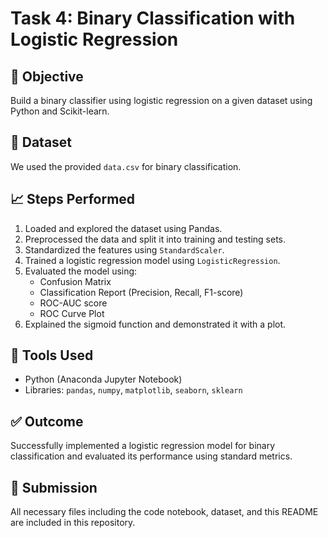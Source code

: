 # Task 4: Binary Classification with Logistic Regression

## 📌 Objective
Build a binary classifier using logistic regression on a given dataset using Python and Scikit-learn.

## 📁 Dataset
We used the provided `data.csv` for binary classification.

## 📈 Steps Performed
1. Loaded and explored the dataset using Pandas.
2. Preprocessed the data and split it into training and testing sets.
3. Standardized the features using `StandardScaler`.
4. Trained a logistic regression model using `LogisticRegression`.
5. Evaluated the model using:
   - Confusion Matrix
   - Classification Report (Precision, Recall, F1-score)
   - ROC-AUC score
   - ROC Curve Plot
6. Explained the sigmoid function and demonstrated it with a plot.

## 🔧 Tools Used
- Python (Anaconda Jupyter Notebook)
- Libraries: `pandas`, `numpy`, `matplotlib`, `seaborn`, `sklearn`

## ✅ Outcome
Successfully implemented a logistic regression model for binary classification and evaluated its performance using standard metrics.

## 📎 Submission
All necessary files including the code notebook, dataset, and this README are included in this repository.

